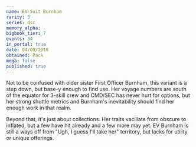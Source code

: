 ```yaml
---
name: EV Suit Burnham
rarity: 5
series: dsc
memory_alpha:
bigbook_tier: 7
events: 34
in_portal: true
date: 04/09/2018
obtained: Pack
mega: false
published: true
---
```


Not to be confused with older sister First Officer Burnham, this variant is a step down, but base-y enough to find use. Her voyage numbers are south of the equator for 3-skill crew and CMD/SEC has never hurt for options, but her strong shuttle metrics and Burnham's inevitability should find her enough work in that realm.

Beyond that, it's just about collections. Her traits vacillate from obscure to inflated, but a few have hit already and a few more may yet. EV Burnham is still a ways off from "Ugh, I guess I'll take her" territory, but lacks for utility or unique offerings.
